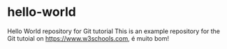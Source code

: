 # hello-world
Hello World repository for Git tutorial
This is an example repository for the Git tutoial on https://www.w3schools.com, é muito bom!
